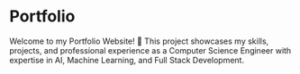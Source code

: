 # Portfolio
Welcome to my Portfolio Website! 🎉 This project showcases my skills, projects, and professional experience as a Computer Science Engineer with expertise in AI, Machine Learning, and Full Stack Development.
